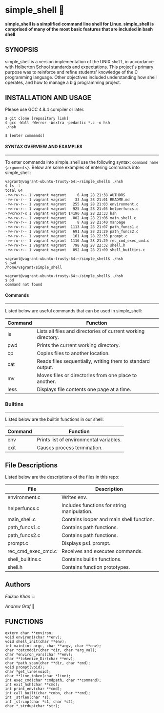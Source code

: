 # simple_shell  :shell: 
#### simple_shell is a simplified command line shell for Linux. simple_shell is comprised of many of the most basic features that are included in bash shell  
  
  
## SYNOPSIS  
  
simple_shell is a version implementation of the UNIX `shell`, in accordance with Holberton School standards and expectations. This project's primary purpose was to reinforce and refine students' knowledge of the C programming language. Other objectives included understanding how shell operates, and how to manage a big programming project.  
  
  
  
  
  
## INSTALLATION AND USAGE  
Please use GCC 4.8.4 compiler or later.  
  
```  
$ git clone [repository link]  
$ gcc -Wall -Werror -Wextra -pedantic *.c -o hsh  
./hsh  
  
$ [enter commands]  
```  
  
#### SYNTAX OVERVIEW AND EXAMPLES  
  
------  
  
To enter commands into simple_shell use the following syntax: `command name {arguments}`. Below are some examples of entering commands into simple_shell:  
``` sh  
vagrant@vagrant-ubuntu-trusty-64:~/simple_shell$ ./hsh  
$ ls -l
total 64
-rw-rw-r-- 1 vagrant vagrant     6 Aug 28 21:38 AUTHORS
-rw-rw-r-- 1 vagrant vagrant    33 Aug 28 21:01 README.md
-rw-rw-r-- 1 vagrant vagrant   255 Aug 28 21:03 environment.c
-rw-rw-r-- 1 vagrant vagrant   925 Aug 28 21:05 helperfuncs.c
-rwxrwxr-x 1 vagrant vagrant 14190 Aug 28 22:33 hsh
-rw-rw-r-- 1 vagrant vagrant   802 Aug 28 21:06 main_shell.c
-rw-rw-r-- 1 vagrant vagrant     8 Aug 28 21:40 manpage
-rw-rw-r-- 1 vagrant vagrant  1113 Aug 28 21:07 path_funcs1.c
-rw-rw-r-- 1 vagrant vagrant   691 Aug 28 21:29 path_funcs2.c
-rw-rw-r-- 1 vagrant vagrant   161 Aug 28 22:33 prompt.c
-rw-rw-r-- 1 vagrant vagrant  1116 Aug 28 21:29 rec_cmd_exec_cmd.c
-rw-rw-r-- 1 vagrant vagrant   798 Aug 28 22:32 shell.h
-rw-rw-r-- 1 vagrant vagrant   892 Aug 28 21:09 shell_builtins.c  
```  
```  
vagrant@vagrant-ubuntu-trusty-64:~/simple_shell$ ./hsh  
$ pwd  
/home/vagrant/simple_shell  
```  
```  
vagrant@vagrant-ubuntu-trusty-64:~/simple_shell$ ./hsh  
$ pd  
command not found  
```  
#### Commands  
  
------  
Listed below are useful commands that can be used in simple_shell:  
  
Command | Function  
--------|---------------  
ls | Lists all files and directories of current working directory.  
pwd | Prints the current working directory.  
cp| Copies files to another location.  
cat | Reads files sequentially, writing them to standard output.  
mv | Moves files or directories from one place to another.  
less | Displays file contents one page at a time.
  


  
### Builtins  
  
------  
  
Listed below are the builtin functions in our shell:

Command | Function  
--------|---------------  
env | Prints list of environmental variables.  
exit | Causes process termination.  

## File Descriptions

Listed below are the descriptions of the files in this repo:

File | Description  
--------|---------------  
environment.c | Writes env.  
helperfuncs.c | Includes functions for string manipulation.  
main_shell.c| Contains looper and main shell function.  
path_funcs1.c | Contains path functions.  
path_funcs2.c | Contains path functions.  
prompt.c | Displays ps1 prompt.
rec_cmd_exec_cmd.c | Receives and executes commands.
shell_builtins.c | Contains builtin functions.
shell.h | Contains function prototypes.

 
  

  

## Authors

*Faizan Khan* :boom:


  *Andrew Graf*  :cookie:

## FUNCTIONS

```
extern char **environ;
void environ1(char **env);
void shell_init(char **env);
int main(int argc, char **argv, char **env);
char *catcmddir(char *dir, char *arg_val);
char *environ_vars(char **env);
char **tokenize_Dir(char **env);
char *path_scan(char **dir, char *cmd);
void prompt(void);
char *get_line(void);
char **line_token(char *line);
int exec_cmd(char *cmdpath, char **command);
int exit_hsh(char **cmd);
int print_env(char **cmd);
int call_built(char *cmbn, char **cmd);
int _strlen(char *s);
int _strcmp(char *s1, char *s2);
char *_strdup(char *str);
```
